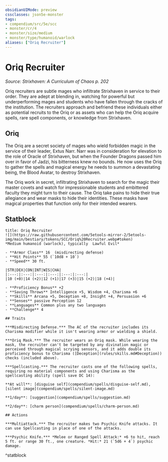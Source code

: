 ```yaml
---
obsidianUIMode: preview
cssclasses: json5e-monster
tags:
- compendium/src/5e/scc
- monster/cr/4
- monster/size/medium
- monster/type/humanoid/warlock
aliases: ["Oriq Recruiter"]
---
```

# Oriq Recruiter
*Source: Strixhaven: A Curriculum of Chaos p. 202*  

Oriq recruiters are subtle mages who infiltrate Strixhaven in service to their order. They are adept at blending in, watching for powerful but underperforming mages and students who have fallen through the cracks of the institution. The recruiters approach and befriend these individuals either as potential recruits to the Oriq or as assets who can help the Oriq acquire spells, rare spell components, or knowledge from Strixhaven.

## Oriq

The Oriq are a secret society of mages who wield forbidden magic in the service of their leader, Extus Narr. Narr was in consideration for elevation to the role of Oracle of Strixhaven, but when the Founder Dragons passed him over in favor of Jadzi, his bitterness knew no bounds. He now uses the Oriq to gather the spells and magical energy he needs to summon a devastating being, the Blood Avatar, to destroy Strixhaven.

The Oriq work in secret, infiltrating Strixhaven to search for the magic their master covets and watch for impressionable students and embittered faculty they might turn to their cause. The Oriq take pains to hide their true allegiance and wear masks to hide their identities. These masks have magical properties that function only for their intended wearers.

## Statblock

```ad-statblock
title: Oriq Recruiter
![](https://raw.githubusercontent.com/5etools-mirror-2/5etools-img/main/bestiary/tokens/SCC/Oriq%20Recruiter.webp#token)
*Medium humanoid (warlock), typically  Lawful Evil*

- **Armor Class** 16  (misdirecting defense)
- **Hit Points** 55 (`10d8 + 10`)
- **Speed** 30 ft.

|STR|DEX|CON|INT|WIS|CHA|
|:---:|:---:|:---:|:---:|:---:|:---:|
|10 (+0)|14 (+2)|12 (+1)|17 (+3)|15 (+2)|18 (+4)|

- **Proficiency Bonus** +2
- **Saving Throws** Intelligence +5, Wisdom +4, Charisma +6
- **Skills** Arcana +5, Deception +8, Insight +4, Persuasion +6
- **Senses** passive Perception 12
- **Languages** Common plus any two languages
- **Challenge** 4

## Traits

***Misdirecting Defense.*** The AC of the recruiter includes its Charisma modifier while it isn't wearing armor or wielding a shield.

***Oriq Mask.*** The recruiter wears an Oriq mask. While wearing the mask, the recruiter can't be targeted by any divination magic or perceived through magical scrying sensors, and it adds double its proficiency bonus to Charisma ([Deception](rules/skills.md#Deception)) checks (included above).

***Spellcasting.*** The recruiter casts one of the following spells, requiring no material components and using Charisma as the spellcasting ability (spell save DC 14):

**At will**: [disguise self](compendium/spells/disguise-self.md), [silent image](compendium/spells/silent-image.md)

**1/day**: [suggestion](compendium/spells/suggestion.md)

**2/day**: [charm person](compendium/spells/charm-person.md)

## Actions

***Multiattack.*** The recruiter makes two Psychic Knife attacks. It can use Spellcasting in place of one of the attacks.

***Psychic Knife.*** *Melee or Ranged Spell Attack:* +6 to hit, reach 5 ft. or range 30 ft., one creature. *Hit:* 21 (`5d6 + 4`) psychic damage.
```
^statblock
